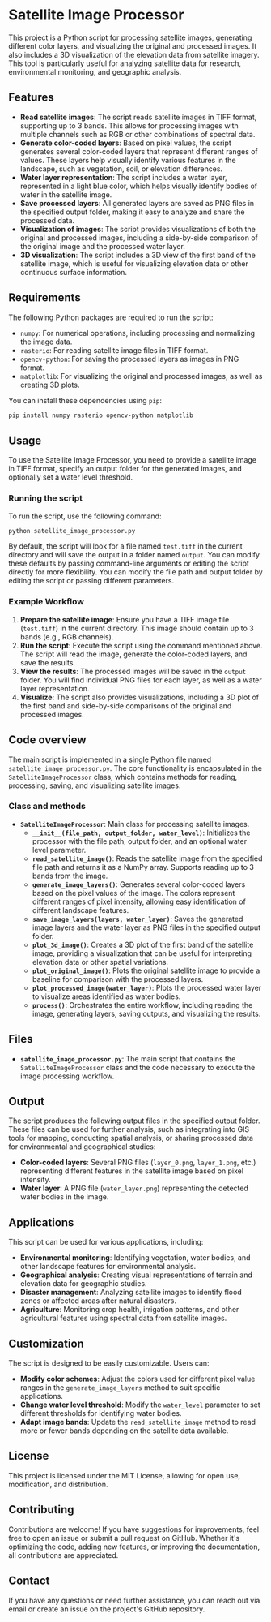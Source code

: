 # Satellite Image Processor

This project is a Python script for processing satellite images, generating different color layers, and visualizing the original and processed images. It also includes a 3D visualization of the elevation data from satellite imagery. This tool is particularly useful for analyzing satellite data for research, environmental monitoring, and geographic analysis.

## Features

- **Read satellite images**: The script reads satellite images in TIFF format, supporting up to 3 bands. This allows for processing images with multiple channels such as RGB or other combinations of spectral data.
- **Generate color-coded layers**: Based on pixel values, the script generates several color-coded layers that represent different ranges of values. These layers help visually identify various features in the landscape, such as vegetation, soil, or elevation differences.
- **Water layer representation**: The script includes a water layer, represented in a light blue color, which helps visually identify bodies of water in the satellite image.
- **Save processed layers**: All generated layers are saved as PNG files in the specified output folder, making it easy to analyze and share the processed data.
- **Visualization of images**: The script provides visualizations of both the original and processed images, including a side-by-side comparison of the original image and the processed water layer.
- **3D visualization**: The script includes a 3D view of the first band of the satellite image, which is useful for visualizing elevation data or other continuous surface information.

## Requirements

The following Python packages are required to run the script:

- `numpy`: For numerical operations, including processing and normalizing the image data.
- `rasterio`: For reading satellite image files in TIFF format.
- `opencv-python`: For saving the processed layers as images in PNG format.
- `matplotlib`: For visualizing the original and processed images, as well as creating 3D plots.

You can install these dependencies using `pip`:

```sh
pip install numpy rasterio opencv-python matplotlib
```

## Usage

To use the Satellite Image Processor, you need to provide a satellite image in TIFF format, specify an output folder for the generated images, and optionally set a water level threshold.

### Running the script

To run the script, use the following command:

```sh
python satellite_image_processor.py
```

By default, the script will look for a file named `test.tiff` in the current directory and will save the output in a folder named `output`. You can modify these defaults by passing command-line arguments or editing the script directly for more flexibility. You can modify the file path and output folder by editing the script or passing different parameters.

### Example Workflow

1. **Prepare the satellite image**: Ensure you have a TIFF image file (`test.tiff`) in the current directory. This image should contain up to 3 bands (e.g., RGB channels).
2. **Run the script**: Execute the script using the command mentioned above. The script will read the image, generate the color-coded layers, and save the results.
3. **View the results**: The processed images will be saved in the `output` folder. You will find individual PNG files for each layer, as well as a water layer representation.
4. **Visualize**: The script also provides visualizations, including a 3D plot of the first band and side-by-side comparisons of the original and processed images.

## Code overview

The main script is implemented in a single Python file named `satellite_image_processor.py`. The core functionality is encapsulated in the `SatelliteImageProcessor` class, which contains methods for reading, processing, saving, and visualizing satellite images.

### Class and methods

- **`SatelliteImageProcessor`**: Main class for processing satellite images.
  - **`__init__(file_path, output_folder, water_level)`**: Initializes the processor with the file path, output folder, and an optional water level parameter.
  - **`read_satellite_image()`**: Reads the satellite image from the specified file path and returns it as a NumPy array. Supports reading up to 3 bands from the image.
  - **`generate_image_layers()`**: Generates several color-coded layers based on the pixel values of the image. The colors represent different ranges of pixel intensity, allowing easy identification of different landscape features.
  - **`save_image_layers(layers, water_layer)`**: Saves the generated image layers and the water layer as PNG files in the specified output folder.
  - **`plot_3d_image()`**: Creates a 3D plot of the first band of the satellite image, providing a visualization that can be useful for interpreting elevation data or other spatial variations.
  - **`plot_original_image()`**: Plots the original satellite image to provide a baseline for comparison with the processed layers.
  - **`plot_processed_image(water_layer)`**: Plots the processed water layer to visualize areas identified as water bodies.
  - **`process()`**: Orchestrates the entire workflow, including reading the image, generating layers, saving outputs, and visualizing the results.

## Files

- **`satellite_image_processor.py`**: The main script that contains the `SatelliteImageProcessor` class and the code necessary to execute the image processing workflow.

## Output

The script produces the following output files in the specified output folder. These files can be used for further analysis, such as integrating into GIS tools for mapping, conducting spatial analysis, or sharing processed data for environmental and geographical studies:

- **Color-coded layers**: Several PNG files (`layer_0.png`, `layer_1.png`, etc.) representing different features in the satellite image based on pixel intensity.
- **Water layer**: A PNG file (`water_layer.png`) representing the detected water bodies in the image.

## Applications

This script can be used for various applications, including:

- **Environmental monitoring**: Identifying vegetation, water bodies, and other landscape features for environmental analysis.
- **Geographical analysis**: Creating visual representations of terrain and elevation data for geographic studies.
- **Disaster management**: Analyzing satellite images to identify flood zones or affected areas after natural disasters.
- **Agriculture**: Monitoring crop health, irrigation patterns, and other agricultural features using spectral data from satellite images.

## Customization

The script is designed to be easily customizable. Users can:

- **Modify color schemes**: Adjust the colors used for different pixel value ranges in the `generate_image_layers` method to suit specific applications.
- **Change water level threshold**: Modify the `water_level` parameter to set different thresholds for identifying water bodies.
- **Adapt image bands**: Update the `read_satellite_image` method to read more or fewer bands depending on the satellite data available.

## License

This project is licensed under the MIT License, allowing for open use, modification, and distribution.

## Contributing

Contributions are welcome! If you have suggestions for improvements, feel free to open an issue or submit a pull request on GitHub. Whether it's optimizing the code, adding new features, or improving the documentation, all contributions are appreciated.

## Contact

If you have any questions or need further assistance, you can reach out via email or create an issue on the project's GitHub repository.




